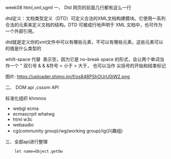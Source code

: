 week08
html,xml,sgml
一、
Dtd
网页的前面几行都有这么一行<!DOCTYPE html PUBLIC "-//W3C//DTD XHTML 1.0 Transitional//EN" "http://www.w3.org/TR/xhtml1/DTD/xhtml1-transitional.dtd">


dtd定义：文档类型定义（DTD）可定义合法的XML文档构建模块。它使用一系列合法的元素来定义文档的结构。DTD 可被成行地声明于 XML 文档中，也可作为一个外部引用。

dtd就是定义你的xml文件中可以有哪些元素，不可以有哪些元素，这些元素可以的值是什么类型的


whilt-space 代替 &nbsp;表示空，因为它是 no-break space 的形式，会让两个单词当作一个
&quot; 双引号 &
&amp;   &符号
&lt;  小于  &gt; 大于，  也可以当作 尖括号的开始和结束标记

图片: https://uploader.shimo.im/f/os848PShOUrU0iW2.png

二、
DOM api ,cssom API

标准化组织
khronos
- webgl
ecma
- ecmascrpit
whatwg
- html
w3c
- webaudio
- cg(community group)/wg(working group)/ig(兴趣组)

三、全部api进行整理

```javasctipt
    let name=Object.getOw
```